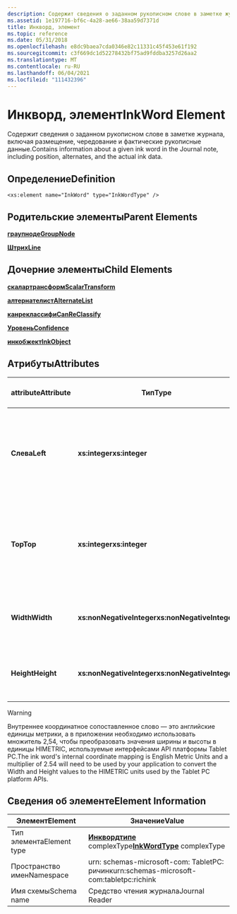 ```yaml
---
description: Содержит сведения о заданном рукописном слове в заметке журнала, включая размещение, чередование и фактические рукописные данные.
ms.assetid: 1e197716-bf6c-4a28-ae66-38aa59d7371d
title: Инкворд, элемент
ms.topic: reference
ms.date: 05/31/2018
ms.openlocfilehash: e8dc9baea7cda0346e82c11331c45f453e61f192
ms.sourcegitcommit: c3f669dc1d52278432bf75ad9fddba3257d26aa2
ms.translationtype: MT
ms.contentlocale: ru-RU
ms.lasthandoff: 06/04/2021
ms.locfileid: "111432396"
---
```

# <a name="inkword-element"></a><span data-ttu-id="183c9-103">Инкворд, элемент</span><span class="sxs-lookup"><span data-stu-id="183c9-103">InkWord Element</span></span>

<span data-ttu-id="183c9-104">Содержит сведения о заданном рукописном слове в заметке журнала, включая размещение, чередование и фактические рукописные данные.</span><span class="sxs-lookup"><span data-stu-id="183c9-104">Contains information about a given ink word in the Journal note, including position, alternates, and the actual ink data.</span></span>

## <a name="definition"></a><span data-ttu-id="183c9-105">Определение</span><span class="sxs-lookup"><span data-stu-id="183c9-105">Definition</span></span>

``` syntax
<xs:element name="InkWord" type="InkWordType" />
```

## <a name="parent-elements"></a><span data-ttu-id="183c9-106">Родительские элементы</span><span class="sxs-lookup"><span data-stu-id="183c9-106">Parent Elements</span></span>

[<span data-ttu-id="183c9-107">**граупноде**</span><span class="sxs-lookup"><span data-stu-id="183c9-107">**GroupNode**</span></span>](groupnode-element.md)

[<span data-ttu-id="183c9-108">**Штрих**</span><span class="sxs-lookup"><span data-stu-id="183c9-108">**Line**</span></span>](line-element.md)

## <a name="child-elements"></a><span data-ttu-id="183c9-109">Дочерние элементы</span><span class="sxs-lookup"><span data-stu-id="183c9-109">Child Elements</span></span>

[<span data-ttu-id="183c9-110">**скалартрансформ**</span><span class="sxs-lookup"><span data-stu-id="183c9-110">**ScalarTransform**</span></span>](scalartransform-element.md)

[<span data-ttu-id="183c9-111">**алтернателист**</span><span class="sxs-lookup"><span data-stu-id="183c9-111">**AlternateList**</span></span>](alternatelist-element.md)

[<span data-ttu-id="183c9-112">**канреклассифи**</span><span class="sxs-lookup"><span data-stu-id="183c9-112">**CanReClassify**</span></span>](canreclassify-element.md)

[<span data-ttu-id="183c9-113">**Уровень**</span><span class="sxs-lookup"><span data-stu-id="183c9-113">**Confidence**</span></span>](confidence-element.md)

[<span data-ttu-id="183c9-114">**инкобжект**</span><span class="sxs-lookup"><span data-stu-id="183c9-114">**InkObject**</span></span>](inkobject-element.md)

## <a name="attributes"></a><span data-ttu-id="183c9-115">Атрибуты</span><span class="sxs-lookup"><span data-stu-id="183c9-115">Attributes</span></span>



| <span data-ttu-id="183c9-116">attribute</span><span class="sxs-lookup"><span data-stu-id="183c9-116">Attribute</span></span>  | <span data-ttu-id="183c9-117">Тип</span><span class="sxs-lookup"><span data-stu-id="183c9-117">Type</span></span>                      | <span data-ttu-id="183c9-118">Обязательно</span><span class="sxs-lookup"><span data-stu-id="183c9-118">Required</span></span> | <span data-ttu-id="183c9-119">Описание</span><span class="sxs-lookup"><span data-stu-id="183c9-119">Description</span></span>                                                                             | <span data-ttu-id="183c9-120">Возможные значения</span><span class="sxs-lookup"><span data-stu-id="183c9-120">Possible Values</span></span>           |
|------------|---------------------------|----------|-----------------------------------------------------------------------------------------|---------------------------|
| <span data-ttu-id="183c9-121">**Слева**</span><span class="sxs-lookup"><span data-stu-id="183c9-121">**Left**</span></span>   | <span data-ttu-id="183c9-122">**xs:integer**</span><span class="sxs-lookup"><span data-stu-id="183c9-122">**xs:integer**</span></span>            | <span data-ttu-id="183c9-123">Обязательно</span><span class="sxs-lookup"><span data-stu-id="183c9-123">Required</span></span> | <span data-ttu-id="183c9-124">Расстояние от начала до крайней левой точки в ограничивающем прямоугольнике для элемента.</span><span class="sxs-lookup"><span data-stu-id="183c9-124">The distance from the origin to the leftmost point in the bounding box for the element.</span></span> | <span data-ttu-id="183c9-125">Любое целое число.</span><span class="sxs-lookup"><span data-stu-id="183c9-125">Any integer.</span></span>              |
| <span data-ttu-id="183c9-126">**Top**</span><span class="sxs-lookup"><span data-stu-id="183c9-126">**Top**</span></span>    | <span data-ttu-id="183c9-127">**xs:integer**</span><span class="sxs-lookup"><span data-stu-id="183c9-127">**xs:integer**</span></span>            | <span data-ttu-id="183c9-128">Обязательно</span><span class="sxs-lookup"><span data-stu-id="183c9-128">Required</span></span> | <span data-ttu-id="183c9-129">Расстояние от начала до самой верхней точки ограничивающего прямоугольника для элемента.</span><span class="sxs-lookup"><span data-stu-id="183c9-129">The distance from the origin to the topmost point in the bounding box for the element.</span></span>  | <span data-ttu-id="183c9-130">Любое целое число.</span><span class="sxs-lookup"><span data-stu-id="183c9-130">Any integer.</span></span>              |
| <span data-ttu-id="183c9-131">**Width**</span><span class="sxs-lookup"><span data-stu-id="183c9-131">**Width**</span></span>  | <span data-ttu-id="183c9-132">**xs:nonNegativeInteger**</span><span class="sxs-lookup"><span data-stu-id="183c9-132">**xs:nonNegativeInteger**</span></span> | <span data-ttu-id="183c9-133">Обязательно</span><span class="sxs-lookup"><span data-stu-id="183c9-133">Required</span></span> | <span data-ttu-id="183c9-134">Ширина ограничивающего прямоугольника для элемента.</span><span class="sxs-lookup"><span data-stu-id="183c9-134">The width of the bounding box for the element.</span></span>                                          | <span data-ttu-id="183c9-135">Любое неотрицательное целое число.</span><span class="sxs-lookup"><span data-stu-id="183c9-135">Any non-negative integer.</span></span> |
| <span data-ttu-id="183c9-136">**Height**</span><span class="sxs-lookup"><span data-stu-id="183c9-136">**Height**</span></span> | <span data-ttu-id="183c9-137">**xs:nonNegativeInteger**</span><span class="sxs-lookup"><span data-stu-id="183c9-137">**xs:nonNegativeInteger**</span></span> | <span data-ttu-id="183c9-138">Обязательно</span><span class="sxs-lookup"><span data-stu-id="183c9-138">Required</span></span> | <span data-ttu-id="183c9-139">Высота ограничивающего прямоугольника для элемента.</span><span class="sxs-lookup"><span data-stu-id="183c9-139">The height of the bounding box for the element.</span></span>                                         | <span data-ttu-id="183c9-140">Любое неотрицательное целое число.</span><span class="sxs-lookup"><span data-stu-id="183c9-140">Any non-negative integer.</span></span> |



 

> [!WARNING]
> <span data-ttu-id="183c9-141">Внутреннее координатное сопоставленное слово — это английские единицы метрики, а в приложении необходимо использовать множитель 2,54, чтобы преобразовать значения ширины и высоты в единицы HIMETRIC, используемые интерфейсами API платформы Tablet PC.</span><span class="sxs-lookup"><span data-stu-id="183c9-141">The ink word's internal coordinate mapping is English Metric Units and a multiplier of 2.54 will need to be used by your application to convert the Width and Height values to the HIMETRIC units used by the Tablet PC platform APIs.</span></span>

 

## <a name="element-information"></a><span data-ttu-id="183c9-142">Сведения об элементе</span><span class="sxs-lookup"><span data-stu-id="183c9-142">Element Information</span></span>



|  <span data-ttu-id="183c9-143">Элемент</span><span class="sxs-lookup"><span data-stu-id="183c9-143">Element</span></span>     | <span data-ttu-id="183c9-144">Значение</span><span class="sxs-lookup"><span data-stu-id="183c9-144">Value</span></span>                                                     |
|--------------|-------------------------------------------------------------|
| <span data-ttu-id="183c9-145">Тип элемента</span><span class="sxs-lookup"><span data-stu-id="183c9-145">Element type</span></span> | <span data-ttu-id="183c9-146">[**Инквордтипе**](inkwordtype-complex-type.md) complexType</span><span class="sxs-lookup"><span data-stu-id="183c9-146">[**InkWordType**](inkwordtype-complex-type.md) complexType</span></span> |
| <span data-ttu-id="183c9-147">Пространство имен</span><span class="sxs-lookup"><span data-stu-id="183c9-147">Namespace</span></span>    | <span data-ttu-id="183c9-148">urn: schemas-microsoft-com: TabletPC: ричинк</span><span class="sxs-lookup"><span data-stu-id="183c9-148">urn:schemas-microsoft-com:tabletpc:richink</span></span>                  |
| <span data-ttu-id="183c9-149">Имя схемы</span><span class="sxs-lookup"><span data-stu-id="183c9-149">Schema name</span></span>  | <span data-ttu-id="183c9-150">Средство чтения журнала</span><span class="sxs-lookup"><span data-stu-id="183c9-150">Journal Reader</span></span>                                              |



 

 

 



